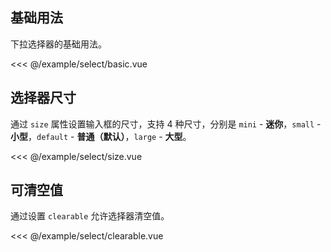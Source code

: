 ## 基础用法

下拉选择器的基础用法。
<demo-block src="select/basic">

<<< @/example/select/basic.vue

</demo-block>

## 选择器尺寸

通过 `size` 属性设置输入框的尺寸，支持 4 种尺寸，分别是 `mini` - <b>迷你</b>，`small` - <b>小型</b>，`default` - <b>普通（默认）</b>，`large` - <b>大型</b>。
<demo-block src="select/size">

<<< @/example/select/size.vue

</demo-block>

## 可清空值

通过设置 `clearable` 允许选择器清空值。
<demo-block src="select/clearable">

<<< @/example/select/clearable.vue

</demo-block>
